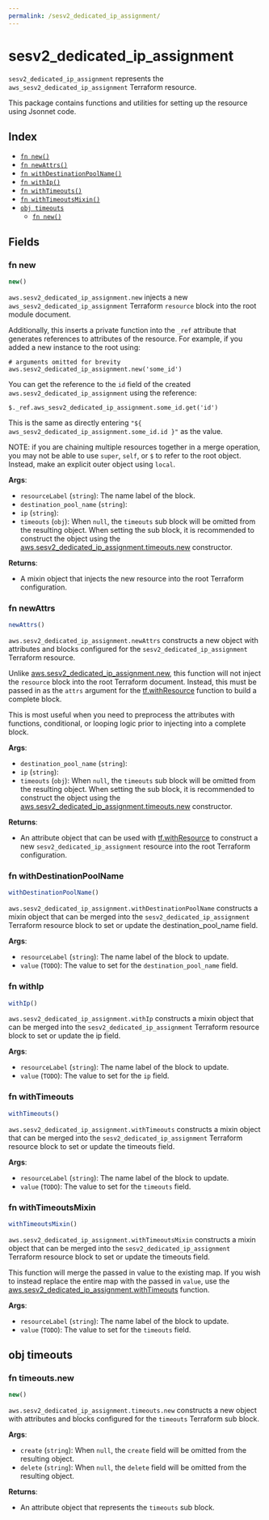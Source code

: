 ```yaml
---
permalink: /sesv2_dedicated_ip_assignment/
---
```


# sesv2_dedicated_ip_assignment

`sesv2_dedicated_ip_assignment` represents the `aws_sesv2_dedicated_ip_assignment` Terraform resource.



This package contains functions and utilities for setting up the resource using Jsonnet code.


## Index

* [`fn new()`](#fn-new)
* [`fn newAttrs()`](#fn-newattrs)
* [`fn withDestinationPoolName()`](#fn-withdestinationpoolname)
* [`fn withIp()`](#fn-withip)
* [`fn withTimeouts()`](#fn-withtimeouts)
* [`fn withTimeoutsMixin()`](#fn-withtimeoutsmixin)
* [`obj timeouts`](#obj-timeouts)
  * [`fn new()`](#fn-timeoutsnew)

## Fields

### fn new

```ts
new()
```


`aws.sesv2_dedicated_ip_assignment.new` injects a new `aws_sesv2_dedicated_ip_assignment` Terraform `resource`
block into the root module document.

Additionally, this inserts a private function into the `_ref` attribute that generates references to attributes of the
resource. For example, if you added a new instance to the root using:

    # arguments omitted for brevity
    aws.sesv2_dedicated_ip_assignment.new('some_id')

You can get the reference to the `id` field of the created `aws.sesv2_dedicated_ip_assignment` using the reference:

    $._ref.aws_sesv2_dedicated_ip_assignment.some_id.get('id')

This is the same as directly entering `"${ aws_sesv2_dedicated_ip_assignment.some_id.id }"` as the value.

NOTE: if you are chaining multiple resources together in a merge operation, you may not be able to use `super`, `self`,
or `$` to refer to the root object. Instead, make an explicit outer object using `local`.

**Args**:
  - `resourceLabel` (`string`): The name label of the block.
  - `destination_pool_name` (`string`): 
  - `ip` (`string`): 
  - `timeouts` (`obj`):  When `null`, the `timeouts` sub block will be omitted from the resulting object. When setting the sub block, it is recommended to construct the object using the [aws.sesv2_dedicated_ip_assignment.timeouts.new](#fn-sesv2dedicatedipassignmenttimeoutsnew) constructor.

**Returns**:
- A mixin object that injects the new resource into the root Terraform configuration.


### fn newAttrs

```ts
newAttrs()
```


`aws.sesv2_dedicated_ip_assignment.newAttrs` constructs a new object with attributes and blocks configured for the `sesv2_dedicated_ip_assignment`
Terraform resource.

Unlike [aws.sesv2_dedicated_ip_assignment.new](#fn-sesv2dedicatedipassignmentnew), this function will not inject the `resource`
block into the root Terraform document. Instead, this must be passed in as the `attrs` argument for the
[tf.withResource](https://github.com/tf-libsonnet/core/tree/main/docs#fn-withresource) function to build a complete block.

This is most useful when you need to preprocess the attributes with functions, conditional, or looping logic prior to
injecting into a complete block.

**Args**:
  - `destination_pool_name` (`string`): 
  - `ip` (`string`): 
  - `timeouts` (`obj`):  When `null`, the `timeouts` sub block will be omitted from the resulting object. When setting the sub block, it is recommended to construct the object using the [aws.sesv2_dedicated_ip_assignment.timeouts.new](#fn-sesv2dedicatedipassignmenttimeoutsnew) constructor.

**Returns**:
  - An attribute object that can be used with [tf.withResource](https://github.com/tf-libsonnet/core/tree/main/docs#fn-withresource) to construct a new `sesv2_dedicated_ip_assignment` resource into the root Terraform configuration.


### fn withDestinationPoolName

```ts
withDestinationPoolName()
```

`aws.sesv2_dedicated_ip_assignment.withDestinationPoolName` constructs a mixin object that can be merged into the `sesv2_dedicated_ip_assignment`
Terraform resource block to set or update the destination_pool_name field.



**Args**:
  - `resourceLabel` (`string`): The name label of the block to update.
  - `value` (`TODO`): The value to set for the `destination_pool_name` field.


### fn withIp

```ts
withIp()
```

`aws.sesv2_dedicated_ip_assignment.withIp` constructs a mixin object that can be merged into the `sesv2_dedicated_ip_assignment`
Terraform resource block to set or update the ip field.



**Args**:
  - `resourceLabel` (`string`): The name label of the block to update.
  - `value` (`TODO`): The value to set for the `ip` field.


### fn withTimeouts

```ts
withTimeouts()
```

`aws.sesv2_dedicated_ip_assignment.withTimeouts` constructs a mixin object that can be merged into the `sesv2_dedicated_ip_assignment`
Terraform resource block to set or update the timeouts field.



**Args**:
  - `resourceLabel` (`string`): The name label of the block to update.
  - `value` (`TODO`): The value to set for the `timeouts` field.


### fn withTimeoutsMixin

```ts
withTimeoutsMixin()
```

`aws.sesv2_dedicated_ip_assignment.withTimeoutsMixin` constructs a mixin object that can be merged into the `sesv2_dedicated_ip_assignment`
Terraform resource block to set or update the timeouts field.

This function will merge the passed in value to the existing map. If you wish
to instead replace the entire map with the passed in `value`, use the [aws.sesv2_dedicated_ip_assignment.withTimeouts](TODO)
function.


**Args**:
  - `resourceLabel` (`string`): The name label of the block to update.
  - `value` (`TODO`): The value to set for the `timeouts` field.


## obj timeouts



### fn timeouts.new

```ts
new()
```


`aws.sesv2_dedicated_ip_assignment.timeouts.new` constructs a new object with attributes and blocks configured for the `timeouts`
Terraform sub block.



**Args**:
  - `create` (`string`):  When `null`, the `create` field will be omitted from the resulting object.
  - `delete` (`string`):  When `null`, the `delete` field will be omitted from the resulting object.

**Returns**:
  - An attribute object that represents the `timeouts` sub block.
